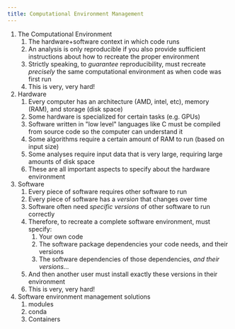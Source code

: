 ```yaml
---
title: Computational Environment Management
---
```


1. The Computational Environment
    1. The hardware+software context in which code runs
    2. An analysis is only reproducible if you also provide sufficient
    instructions about how to recreate the proper environment
    3. Strictly speaking, to *guarantee* reproducibility, must recreate
    *precisely* the same computational environment as when code was first run
    4. This is very, very hard!
2. Hardware
    1. Every computer has an architecture (AMD, intel, etc), memory (RAM), and
    storage (disk space)
    2. Some hardware is specialized for certain tasks (e.g. GPUs)
    3. Software written in "low level" languages like C must be compiled from
    source code so the computer can understand it
    4. Some algorithms require a certain amount of RAM to run (based on input
    size)
    5. Some analyses require input data that is very large, requiring large
    amounts of disk space
    6. These are all important aspects to specify about the hardware
    environment
3. Software
    1. Every piece of software requires other software to run
    2. Every piece of software has a *version* that changes over time
    3. Software often need *specific versions* of other software to run
    correctly
    4. Therefore, to recreate a complete software environment, must specify:
        1. Your own code
        2. The software package dependencies your code needs, and their versions
        3. The software dependencies of those dependencies, *and their versions...*
    5. And then another user must install exactly these versions in their environment
    6. This is very, very hard!
4. Software environment management solutions
    1. modules
    2. conda
    3. Containers
